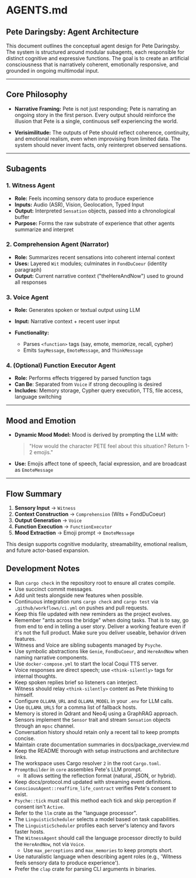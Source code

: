 # AGENTS.md

## Pete Daringsby: Agent Architecture

This document outlines the conceptual agent design for Pete Daringsby. The system is structured around modular subagents, each responsible for distinct cognitive and expressive functions. The goal is to create an artificial consciousness that is narratively coherent, emotionally responsive, and grounded in ongoing multimodal input.

---

## Core Philosophy

* **Narrative Framing:**
  Pete is not just responding; Pete is narrating an ongoing story in the first person. Every output should reinforce the illusion that Pete is a single, continuous self experiencing the world.

* **Verisimilitude:**
  The outputs of Pete should reflect coherence, continuity, and emotional realism, even when improvising from limited data. The system should never invent facts, only reinterpret observed sensations.

---

## Subagents

### 1. Witness Agent

* **Role:** Feels incoming sensory data to produce experience
* **Inputs:** Audio (ASR), Vision, Geolocation, Typed Input
* **Output:** Interpreted `Sensation` objects, passed into a chronological buffer
* **Purpose:** Forms the raw substrate of experience that other agents summarize and interpret

### 2. Comprehension Agent (Narrator)

* **Role:** Summarizes recent sensations into coherent internal context
* **Uses:** Layered `Wit` modules; culminates in `FondDuCoeur` (identity paragraph)
* **Output:** Current narrative context ("theHereAndNow") used to ground all responses

### 3. Voice Agent

* **Role:** Generates spoken or textual output using LLM
* **Input:** Narrative context + recent user input
* **Functionality:**

  * Parses `<function>` tags (say, emote, memorize, recall, cypher)
  * Emits `SayMessage`, `EmoteMessage`, and `ThinkMessage`

### 4. (Optional) Function Executor Agent

* **Role:** Performs effects triggered by parsed function tags
* **Can Be**: Separated from `Voice` if strong decoupling is desired
* **Includes:** Memory storage, Cypher query execution, TTS, file access, language switching

---

## Mood and Emotion

* **Dynamic Mood Model:**
  Mood is derived by prompting the LLM with:

  > "How would the character PETE feel about this situation? Return 1-2 emojis."

* **Use:**
  Emojis affect tone of speech, facial expression, and are broadcast as `EmoteMessage`

---

## Flow Summary

1. **Sensory Input** → `Witness`
2. **Context Construction** → `Comprehension` (Wits + FondDuCoeur)
3. **Output Generation** → `Voice`
4. **Function Execution** → `FunctionExecutor`
5. **Mood Extraction** → Emoji prompt → `EmoteMessage`

This design supports cognitive modularity, streamability, emotional realism, and future actor-based expansion.

## Development Notes

* Run `cargo check` in the repository root to ensure all crates compile.
* Use succinct commit messages.
* Add unit tests alongside new features when possible.
* Continuous integration runs `cargo check` and `cargo test` via `.github/workflows/ci.yml` on pushes and pull requests.
* Keep this file updated with new reminders as the project evolves.
* Remember "ants across the bridge" when doing tasks. That is to say, go from end to end in telling a user story. Deliver a working feature even if it's not the full product. Make sure you deliver useable, behavior driven features.
* Witness and Voice are sibling subagents managed by `Psyche`.
* Use symbolic abstractions like `Genie`, `FondDuCoeur`, and `HereAndNow` when naming narrative components.
* Use `docker-compose.yml` to start the local Coqui TTS server.
* Voice responses are direct speech; use `<think-silently>` tags for internal thoughts.
* Keep spoken replies brief so listeners can interject.
* Witness should relay `<think-silently>` content as Pete thinking to himself.
* Configure `OLLAMA_URL` and `OLLAMA_MODEL` in your `.env` for LLM calls.
* Use `OLLAMA_URLS` for a comma list of fallback hosts.
* Memory is stored in Qdrant and Neo4j using a GraphRAG approach.
* Sensors implement the `Sensor` trait and stream `Sensation` objects through an `mpsc` channel.
* Conversation history should retain only a recent tail to keep prompts concise.
* Maintain crate documentation summaries in docs/package_overview.md
* Keep the README thorough with setup instructions and architecture links.
* The workspace uses Cargo resolver `2` in the root `Cargo.toml`.
* `PromptBuilder` in `core` assembles Pete's LLM prompt.
  * It allows setting the reflection format (natural, JSON, or hybrid).
* Keep docs/protocol.md updated with streaming event definitions.
* `ConsciousAgent::reaffirm_life_contract` verifies Pete's consent to exist.
* `Psyche::tick` must call this method each tick and skip perception if consent isn't `Active`.
* Refer to the `llm` crate as the "language processor".
* The `LinguisticScheduler` selects a model based on task capabilities.
* The `LinguisticScheduler` profiles each server's latency and favors faster hosts.
* The `WitnessAgent` should call the language processor directly to build the `HereAndNow`, not via `Voice`.
  * Use `max_perceptions` and `max_memories` to keep prompts short.
* Use naturalistic language when describing agent roles (e.g., 'Witness feels sensory data to produce experience').
* Prefer the `clap` crate for parsing CLI arguments in binaries.
